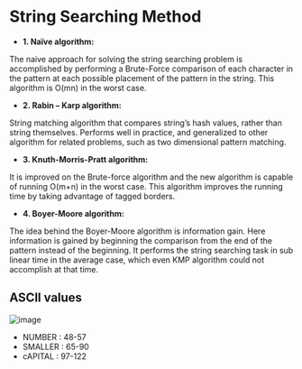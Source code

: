 




# String Searching Method 


- **1. Naïve algorithm:**

The naive approach for solving the string searching problem is accomplished by performing a Brute-Force comparison of each character in the pattern at each possible placement of the pattern in the string. This algorithm is O(mn) in the worst case.

- **2. Rabin – Karp algorithm:**

String matching algorithm that compares string’s hash values, rather than string themselves. Performs well in practice, and generalized to other algorithm for related problems, such as two dimensional pattern matching.

- **3. Knuth-Morris-Pratt algorithm:**

It is improved on the Brute-force algorithm and the new algorithm is capable of running O(m+n) in the worst case. This algorithm improves the running time by taking advantage of tagged borders.

- **4. Boyer-Moore algorithm:**

The idea behind the Boyer-Moore algorithm is information gain. Here information is gained by beginning the comparison from the end of the pattern instead of the beginning.
It performs the string searching task in sub linear time in the average case, which even KMP algorithm could not accomplish at that time.




## ASCll values 

![image](https://user-images.githubusercontent.com/67835881/129482849-2e0f3e75-3350-4f96-9443-3068f0828d10.png)

- NUMBER : 48-57
- SMALLER : 65-90
- cAPITAL : 97-122

